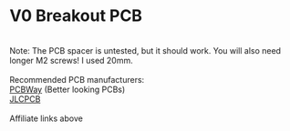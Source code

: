 # V0 Breakout PCB
<br>Note: The PCB spacer is untested, but it should work. You will also need longer M2 screws! I used 20mm.
<br>
<br>Recommended PCB manufacturers:
<br>[PCBWay](https://www.pcbway.com/setinvite.aspx?inviteid=374841) (Better looking PCBs)
<br>[JLCPCB](https://jlcpcb.com/)
<br>
<br>Affiliate links above
